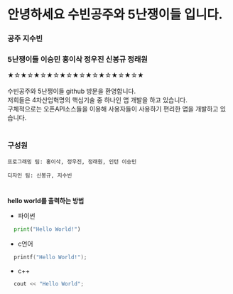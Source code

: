 # 안녕하세요 수빈공주와 5난쟁이들 입니다.
### 공주 지수빈
### 5난쟁이들 이승민 홍이삭 정우진 신봉규 정래원
  
★☆★☆★☆★☆★☆★☆★☆★☆★☆★☆★<br>
<br>
수빈공주와 5난쟁이들 github 방문을 환영합니다.
<br>
저희들은 4차산업혁명의 핵심기술 중 하나인 앱 개발을 하고 있습니다.
<br>
구체적으로는 오픈API소스들을 이용해 사용자들이 사용하기 편리한 앱을 개발하고 있습니다.
<br>
#
### 구성원
```
프로그래밍 팀: 홍이삭, 정우진, 정래원, 인턴 이승민
```
```
디자인 팀: 신봉규, 지수빈
```
#
**hello world를 출력하는 방법**
* 파이썬
```py
  print("Hello World!")
```
* c언어
```c
  printf("Hello World!");
```
* c++
```c++
  cout << "Hello World";
```

